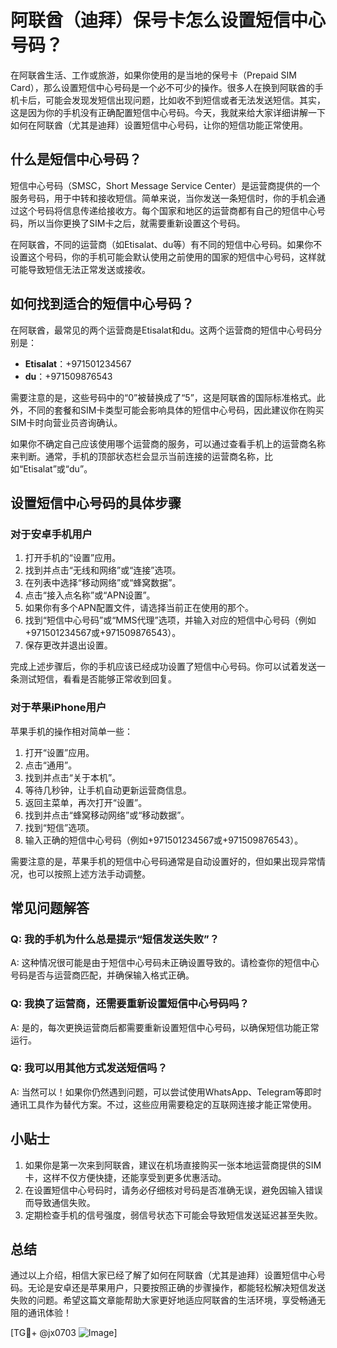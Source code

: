 # 阿联酋（迪拜）保号卡怎么设置短信中心号码？

在阿联酋生活、工作或旅游，如果你使用的是当地的保号卡（Prepaid SIM Card），那么设置短信中心号码是一个必不可少的操作。很多人在换到阿联酋的手机卡后，可能会发现发短信出现问题，比如收不到短信或者无法发送短信。其实，这是因为你的手机没有正确配置短信中心号码。今天，我就来给大家详细讲解一下如何在阿联酋（尤其是迪拜）设置短信中心号码，让你的短信功能正常使用。

## 什么是短信中心号码？

短信中心号码（SMSC，Short Message Service Center）是运营商提供的一个服务号码，用于中转和接收短信。简单来说，当你发送一条短信时，你的手机会通过这个号码将信息传递给接收方。每个国家和地区的运营商都有自己的短信中心号码，所以当你更换了SIM卡之后，就需要重新设置这个号码。

在阿联酋，不同的运营商（如Etisalat、du等）有不同的短信中心号码。如果你不设置这个号码，你的手机可能会默认使用之前使用的国家的短信中心号码，这样就可能导致短信无法正常发送或接收。

## 如何找到适合的短信中心号码？

在阿联酋，最常见的两个运营商是Etisalat和du。这两个运营商的短信中心号码分别是：

- **Etisalat**：+971501234567
- **du**：+971509876543

需要注意的是，这些号码中的“0”被替换成了“5”，这是阿联酋的国际标准格式。此外，不同的套餐和SIM卡类型可能会影响具体的短信中心号码，因此建议你在购买SIM卡时向营业员咨询确认。

如果你不确定自己应该使用哪个运营商的服务，可以通过查看手机上的运营商名称来判断。通常，手机的顶部状态栏会显示当前连接的运营商名称，比如“Etisalat”或“du”。

## 设置短信中心号码的具体步骤

### 对于安卓手机用户

1. 打开手机的“设置”应用。
2. 找到并点击“无线和网络”或“连接”选项。
3. 在列表中选择“移动网络”或“蜂窝数据”。
4. 点击“接入点名称”或“APN设置”。
5. 如果你有多个APN配置文件，请选择当前正在使用的那个。
6. 找到“短信中心号码”或“MMS代理”选项，并输入对应的短信中心号码（例如+971501234567或+971509876543）。
7. 保存更改并退出设置。

完成上述步骤后，你的手机应该已经成功设置了短信中心号码。你可以试着发送一条测试短信，看看是否能够正常收到回复。

### 对于苹果iPhone用户

苹果手机的操作相对简单一些：

1. 打开“设置”应用。
2. 点击“通用”。
3. 找到并点击“关于本机”。
4. 等待几秒钟，让手机自动更新运营商信息。
5. 返回主菜单，再次打开“设置”。
6. 找到并点击“蜂窝移动网络”或“移动数据”。
7. 找到“短信”选项。
8. 输入正确的短信中心号码（例如+971501234567或+971509876543）。

需要注意的是，苹果手机的短信中心号码通常是自动设置好的，但如果出现异常情况，也可以按照上述方法手动调整。

## 常见问题解答

### Q: 我的手机为什么总是提示“短信发送失败”？
A: 这种情况很可能是由于短信中心号码未正确设置导致的。请检查你的短信中心号码是否与运营商匹配，并确保输入格式正确。

### Q: 我换了运营商，还需要重新设置短信中心号码吗？
A: 是的，每次更换运营商后都需要重新设置短信中心号码，以确保短信功能正常运行。

### Q: 我可以用其他方式发送短信吗？
A: 当然可以！如果你仍然遇到问题，可以尝试使用WhatsApp、Telegram等即时通讯工具作为替代方案。不过，这些应用需要稳定的互联网连接才能正常使用。

## 小贴士

1. 如果你是第一次来到阿联酋，建议在机场直接购买一张本地运营商提供的SIM卡，这样不仅方便快捷，还能享受到更多优惠活动。
2. 在设置短信中心号码时，请务必仔细核对号码是否准确无误，避免因输入错误而导致通信失败。
3. 定期检查手机的信号强度，弱信号状态下可能会导致短信发送延迟甚至失败。

## 总结

通过以上介绍，相信大家已经了解了如何在阿联酋（尤其是迪拜）设置短信中心号码。无论是安卓还是苹果用户，只要按照正确的步骤操作，都能轻松解决短信发送失败的问题。希望这篇文章能帮助大家更好地适应阿联酋的生活环境，享受畅通无阻的通讯体验！

[TG💪+ @jx0703 ![Image](https://github.com/user-attachments/assets/dbca1d08-cadb-493c-b0ec-ad6f7a83f270)]